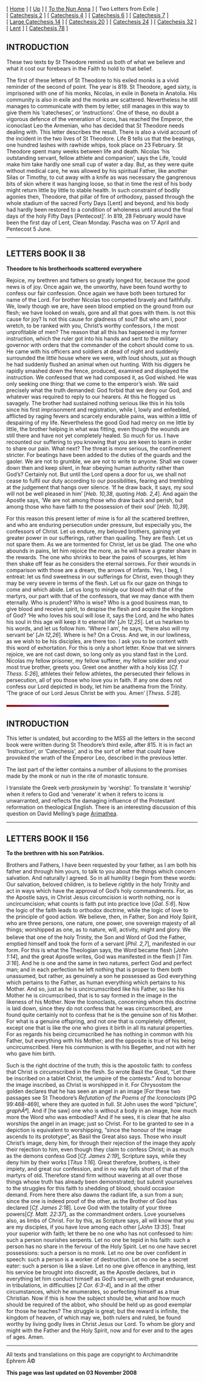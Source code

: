 \[ [Home](index.md) \] \[ [Up](theodore.md) \] \[ [To the Nun Anna](Anna-ep.md) \] \[ Two Letters from Exile \] \[ [Catechesis 2](ths02.md) \] \[ [Catechesis 4](ths04.md) \] \[ [Catechesis 6](ths06.md) \] \[ [Catechesis 7](ths07.md) \] \[ [Large Catechesis 14](ths14l.md) \] \[ [Catechesis 20](ths20.md) \] \[ [Catechesis 24](ths24.md) \] \[ [Catechesis 32](ths32.md) \] \[ [Lent](lent.md) \] \[ [Catechesis 78](Ths78.md) \]

INTRODUCTION
------------

These two texts by St Theodore remind us both of what we believe and what it cost our forebears in the Faith to hold to that belief.

The first of these letters of St Theodore to his exiled monks is a vivid reminder of the second of point. The year is 819. St Theodore, aged sixty, is imprisoned with one of his monks, Nicolas, in exile in Boneta in Anatolia. His community is also in exile and the monks are scattered. Nevertheless he still manages to communicate with them by letter, still manages in this way to give them his ‘catecheses’, or ‘instructions’. One of these, no doubt a vigorous defence of the veneration of icons, has reached the Emperor, the iconoclast Leo the Armenian, who has decided that St Theodore needs dealing with. This letter describes the result. There is also a vivid account of the incident in the two lives of St Theodore. Life B tells us that the beatings, one hundred lashes with rawhide whips, took place on 23 February. St Theodore spent many weeks between life and death. Nicolas ‘his outstanding servant, fellow athlete and companion’, says the Life, ‘could make him take hardly one small cup of water a day. But, as they were quite without medical care, he was allowed by his spiritual Father, like another Silas or Timothy, to cut away with a knife as was necessary the gangrenous bits of skin where it was hanging loose, so that in time the rest of his body might return little by little to stable health. In such constraint of bodily agonies then, Theodore, that pillar of fire of orthodoxy, passed through the whole stadium of the sacred Forty Days \[Lent\] and beyond, and his body had hardly been restored to a condition of wholeness until around the final days of the holy Fifty Days \[Pentecost\]’. In 819, 28 February would have been the first day of Lent, Clean Monday. Pascha was on 17 April and Pentecost 5 June.

------------------------------------------------------------------------

LETTERS BOOK II
38
---------------

**Theodore to his brotherhoods scattered everywhere**

Rejoice, my brethren and fathers so greatly longed for, because the good news is of joy. Once again we, the unworthy, have been found worthy to confess our fair confession. Once again we have both been tortured for name of the Lord. For brother Nicolas too competed bravely and faithfully. We, lowly though we are, have seen blood emptied on the ground from our flesh; we have looked on weals, gore and all that goes with them. Is not this cause for joy? Is not this cause for gladness of soul? But who am I, poor wretch, to be ranked with you, Christ’s worthy confessors, I the most unprofitable of men? The reason that all this has happened is my former instruction, which the ruler got into his hands and sent to the military governor with orders that the commander of the cohort should come to us. He came with his officers and soldiers at dead of night and suddenly surrounded the little house where we were, with loud shouts, just as though he had suddenly flushed an animal when out hunting. With his diggers he rapidly smashed down the fence, produced, examined and displayed the instruction. We confessed that we had composed it, as God wished. He was only seeking one thing: that we come to the emperor’s wish. We said precisely what the truth demanded: God forbid that we deny our God, and whatever was required to reply to our hearers. At this he flogged us savagely. The brother had sustained nothing serious like this in his toils since his first imprisonment and registration, while I, lowly and enfeebled, afflicted by raging fevers and scarcely endurable pains, was within a little of despairing of my life. Nevertheless the good God had mercy on me little by little, the brother helping in what was fitting, even though the wounds are still there and have not yet completely healed. So much for us. I have recounted our suffering to you knowing that you are keen to learn in order to share our pain. What next? The threat is more serious, the confinement stricter. For beatings have been added to the duties of the guards and the gaoler. We are not to grumble, we are not to write to anyone. Shall we cower down then and keep silent, in fear obeying human authority rather than God’s? Certainly not. But until the Lord opens a door for us, we shall not cease to fulfil our duty according to our possibilities, fearing and trembling at the judgement that hangs over silence. ‘If he draw back, it says, my soul will not be well pleased in him’ \[*Heb. 10,38*, quoting *Hab. 2,4*\]. And again the Apostle says, ‘We are not among those who draw back and perish, but among those who have faith to the possession of their soul’ \[*Heb. 10,39*\].

For this reason this present letter of mine is for all the scattered brethren, and who are enduring persecution under pressure, but especially you, the confessors of Christ. Let us endure, my beloved brothers, gaining yet greater power in our sufferings, rather than quailing. They are flesh. Let us not spare them. As we are tormented for Christ, let us be glad. The one who abounds in pains, let him rejoice the more, as he will have a greater share in the rewards. The one who shrinks to bear the pains of scourges, let him then shake off fear as he considers the eternal sorrows. For their wounds in comparison with those are a dream, the arrows of infants. Yes, I beg, I entreat: let us find sweetness in our sufferings for Christ, even though they may be very severe in terms of the flesh. Let us fix our gaze on things to come and which abide. Let us long to mingle our blood with that of the martyrs, our part with that of the confessors, that we may dance with them eternally. Who is prudent? Who is wise? Who is a good business man, to give blood and receive spirit, to despise the flesh and acquire the kingdom of God? ‘He who loves his soul will lose it, says the Lord, and he who hates his soul in this age will keep it to eternal life’ \[*Jn 12,25*\]. Let us hearken to his words, and let us follow him. ‘Where I am’, he says, ‘there also will my servant be’ \[*Jn 12,26*\]. Where is he? On a Cross. And we, in our lowliness, as we wish to be his disciples, are there too. I ask you to be content with this word of exhortation. For this is only a short letter. Know that we sinners rejoice, we are not cast down, so long only as you stand fast in the Lord. Nicolas my fellow prisoner, my fellow sufferer, my fellow soldier and your most true brother, greets you. Greet one another with a holy kiss \[*Cf. 1 Thess. 5:26*\], athletes their fellow athletes, the persecuted their fellows in persecution, all of you those who love you in faith. If any one does not confess our Lord depicted in body, let him be anathema from the Trinity. ‘The grace of our Lord Jesus Christ be with you. Amen’ \[*Thess. 5:28*\].

<img src="Thin_Red_and_Blue52.gif" width="428" height="5" />

INTRODUCTION
------------

This letter is undated, but according to the MSS all the letters in the second book were written during St Theodore’s third exile, after 815. It is in fact an ‘Instruction’, or ‘Catechesis’, and is the sort of letter that could have provoked the wrath of the Emperor Leo, described in the previous letter.

The last part of the letter contains a number of allusions to the promises made by the monk or nun in the rite of monastic tonsure.

I translate the Greek verb *proskynein* by ‘worship’. To translate it ‘worship’ when it refers to God and ‘venerate’ it when it refers to icons is unwarranted, and reflects the damaging influence of the Protestant reformation on theological English. There is an interesting discussion of this question on David Melling’s page [Arimathea](http://www.orthodox.co.uk).

------------------------------------------------------------------------

LETTERS BOOK II
156
---------------

**To the brethren with his son Patrikios.**

Brothers and Fathers, I have been requested by your father, as I am both his father and through him yours, to talk to you about the things which concern salvation. And naturally I agreed. So in all humility I begin from these words: Our salvation, beloved children, is to believe rightly in the holy Trinity and act in ways which have the approval of God’s holy commandments. For, as the Apostle says, in Christ Jesus circumcision is worth nothing, nor is uncircumcision; what counts is faith put into practice love \[*Gal. 5:6*\]. Now the logic of the faith leads to orthodox doctrine, while the logic of love to the principle of good action. We believe, then, in Father, Son and Holy Spirit, who are three persons, one nature, one power, one sovereign majesty of all things; worshipped as one, as to nature, will, activity, might and glory. We believe that one of the holy Trinity, the Son and Word of God the Father, <sup></sup> emptied himself and took the form of a servant \[*Phil. 2,7*\], manifested in our form. For this is what the Theologian says, the Word became flesh \[*John 1:14*\], and the great Apostle writes, God was manifested in the flesh \[*1 Tim. 3:16*\]. And he is one and the same in two natures, perfect God and perfect man; and in each perfection he left nothing that is proper to them both unassumed, but rather, as genuinely a son he possessed as God everything which pertains to the Father, as human everything which pertains to his Mother. And so, just as he is uncircumscribed like his Father, so like his Mother he is circumscribed, that is to say formed in the image in the likeness of his Mother. Now the Iconoclasts, concerning whom this doctrine is laid down, since they do not confess that he was circumscribed, are found quite certainly not to confess that he is the genuine son of his Mother. For what is a genuine offspring, and not one that is completely different, except one that is like the one who gives it birth in all its natural properties. For as regards his being circumscribed he has nothing in common with his Father, but everything with his Mother; and the opposite is true of his being uncircumscribed. Here his communion is with his Begetter, and not with her who gave him birth.

Such is the right doctrine of the truth; this is the apostolic faith: to confess that Christ is circumscribed in the flesh. So wrote Basil the Great, “Let there be inscribed on a tablet Christ, the umpire of the contests.” And to honour the image inscribed, as Christ is worshipped in it. For Chrysostom the golden declares that he has seen an angel in an image \[For these two passages see St Theodore’s *Refutation of the Poems of the Iconoclasts* \[PG 99:468-469\], where they are quoted in full. St John uses the word “picture”, *graphÃª*\]. And if \[he saw\] one who is without a body in an image, how much more the Word who was embodied? And if he sees, it is clear that he also worships the angel in an image; just so Christ. For to be granted to see in a depiction is equivalent to worshipping, “since the honour of the image ascends to its prototype”, as Basil the Great also says. Those who insult Christ’s image, deny him, for through their rejection of the image they apply their rejection to him, even though they claim to confess Christ; in as much as the demons confess God \[*Cf. James 2:19*\], Scripture says, while they deny him by their works \[*Titus 1:16*\]. Great therefore, brothers, is their impiety, and great our confession, and in no way falls short of that of the martyrs of old. Therefore stand firm without wavering at all over those things whose truth has already been demonstrated; but submit yourselves to the struggles for this faith to shedding of blood, should occasion demand. From here there also dawns the radiant life, a sun from a sun; since the one is indeed proof of the other, as the Brother of God has declared \[*Cf. James 2:18*\]. Love God with the totality of your three powers\[*Cf. Matt. 22:37*\], as the commandment orders. Love yourselves also, as limbs of Christ. For by this, as Scripture says, all will know that you are my disciples, if you have love among each other \[*John 13:35*\]. Treat your superior with faith; let there be no one who has not confessed to him: such a person nourishes serpents. Let no one be tepid in his faith: such a person has no share in the fervour of the Holy Spirit. Let no one have secret possessions: such a person is no monk. Let no one be over confident in speech: such a person is a worker of destruction. Let no one be a secret eater: such a person is like a slave. Let no one give offence in anything, lest his service be brought into discredit, as the Apostle declares, but in everything let him conduct himself as God’s servant, with great endurance, in tribulations, in difficulties \[*2 Cor. 6:3-4*\], and in all the other circumstances, which he enumerates, so perfecting himself as a true Christian. Now if this is how the subject should be, what and how much should be required of the abbot, who should be held up as good exemplar for those he teaches? The struggle is great; but the reward is infinite, the kingdom of heaven, of which may we, both rulers and ruled, be found worthy by living godly lives in Christ Jesus our Lord. To whom be glory and might with the Father and the Holy Spirit, now and for ever and to the ages of ages. Amen.

------------------------------------------------------------------------

All texts and translations on this page are copyright to
Archimandrite Ephrem Â©

**This page was last updated on 03 November 2008**
